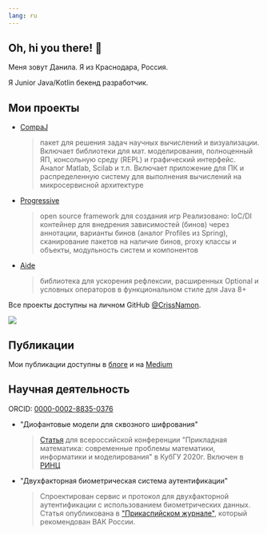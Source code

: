 ```yaml
---
lang: ru
---
```

## Oh, hi you there! 👋

<p>Меня зовут Данила. Я из Краснодара, Россия.</p>
Я Junior Java/Kotlin бекенд разработчик.

<a id="projects"></a>
## Мои проекты
- [CompaJ](https://github.com/CrissNamon/compaj)
    > пакет для решения задач научных вычислений и визуализации. Включает библиотеки для мат. моделирования, полноценный ЯП, консольную среду (REPL) и графический интерфейс. Аналог Matlab, Scilab и т.п. Включает приложение для ПК и  распределенную систему для выполнения вычислений на микросервисной архитектуре
- [Progressive](https://github.com/CrissNamon/progressive)
    > open source framework для создания игр
    Реализовано: IoC/DI контейнер для внедрения зависимостей (бинов) через аннотации, варианты бинов (аналог Profiles из Spring), сканирование пакетов на наличие бинов, proxy классы и объекты, модульность систем и компонентов
- [Aide](https://github.com/CrissNamon/aide)
    > библиотека для ускорения рефлексии, расширенных Optional и условных операторов в функциональном стиле для Java 8+
    
Все проекты доступны на личном GitHub [@CrissNamon](https://github.com/CrissNamon).
    
<img src="https://github-readme-stats.vercel.app/api?username=crissnamon&title_color=0074D9&text_color=E5C07B&icon_color=2ECC40&border_color=30363D&bg_color=161B22&show_icons=true&cache_seconds=1800&locale=en&border_radius=5&hide=,issues,&count_private=true&include_all_commit=true"/>

## Публикации
Мои публикации доступны в [блоге](https://hiddenproject.tech/ru/blog) и на [Medium](https://medium.com/@danilarassokhin)

## Научная деятельность
ORCID: [0000-0002-8835-0376](https://orcid.org/0000-0002-8835-0376)
- "Диофантовые модели для сквозного шифрования"
    > [Статья](https://raw.githubusercontent.com/CrissNamon/crissnamon.github.io/main/ru/science/diophantine_models_for_encryption.pdf) для всероссийской конференции "Прикладная математика: современные проблемы математики, информатики и моделирования" в КубГУ 2020г. Включен в [РИНЦ](https://elibrary.ru/kqhgej)
- "Двухфакторная биометрическая система аутентификации"
    > Спроектирован сервис и протокол для двухфакторной аутентификации с использованием биометрических данных. Статья опубликована в ["Прикаспийском журнале"](https://hi-tech.asu.edu.ru/files/4(56)/66-74.pdf), который рекомендован ВАК России. 
